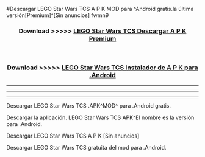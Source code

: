 #Descargar LEGO Star Wars TCS A P K MOD para ^Android gratis.la última versión[Premium]^[Sin anuncios] fwmn9



<div align="center">
<h3>Download >>>>> <a href="https://es-web.web.app/?es= LEGO Star Wars TCS">LEGO Star Wars TCS Descargar A P K Premium</a></h3><br>

<h3>Download >>>>> <a href="https://es-web.web.app/?es= LEGO Star Wars TCS">LEGO Star Wars TCS Instalador de A P K para .Android</a></h3>
</div>


----------------------------------------------------------

----------------------------------------------------------

----------------------------------------------------------

Descargar LEGO Star Wars TCS .APK^MOD^ para .Android gratis.

Descargar la aplicación. LEGO Star Wars TCS APK^El nombre es la versión para .Android.

Descargar LEGO Star Wars TCS A P K [Sin anuncios]

Descargar LEGO Star Wars TCS gratuita del mod para .Android.